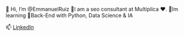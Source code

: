 👋 Hi, I’m @EmmanuelRuiz
💼I am a seo consultant at Multiplica ❤️.
📌Im learning 🐍Back-End with Python, Data Science & IA

📫 [LinkedIn](https://www.linkedin.com/in/emmanuel-estrada/)
